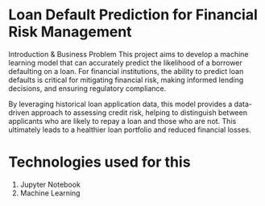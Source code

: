 # Loan Default Prediction for Financial Risk Management
Introduction & Business Problem
This project aims to develop a machine learning model that can accurately predict the likelihood of a borrower defaulting on a loan. For financial institutions, the ability to predict loan defaults is critical for mitigating financial risk, making informed lending decisions, and ensuring regulatory compliance.

By leveraging historical loan application data, this model provides a data-driven approach to assessing credit risk, helping to distinguish between applicants who are likely to repay a loan and those who are not. This ultimately leads to a healthier loan portfolio and reduced financial losses.

# Technologies used for this
1) Jupyter Notebook
2) Machine Learning


